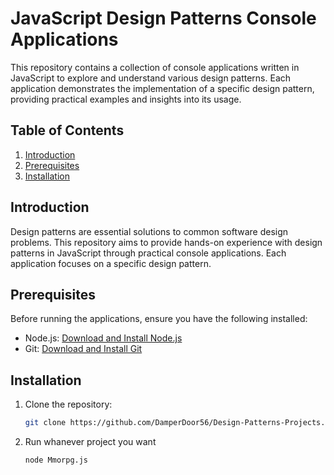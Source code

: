# JavaScript Design Patterns Console Applications

This repository contains a collection of console applications written in JavaScript to explore and understand various design patterns. Each application demonstrates the implementation of a specific design pattern, providing practical examples and insights into its usage.

## Table of Contents

1. [Introduction](#introduction)
2. [Prerequisites](#prerequisites)
3. [Installation](#installation)

## Introduction

Design patterns are essential solutions to common software design problems. This repository aims to provide hands-on experience with design patterns in JavaScript through practical console applications. Each application focuses on a specific design pattern.

## Prerequisites

Before running the applications, ensure you have the following installed:

- Node.js: [Download and Install Node.js](https://nodejs.org/)
- Git: [Download and Install Git](https://git-scm.com/)

## Installation

1. Clone the repository:

   ```bash
   git clone https://github.com/DamperDoor56/Design-Patterns-Projects.git

2. Run whanever project you want
   ```bash
   node Mmorpg.js

